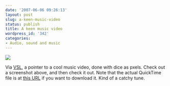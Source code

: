 ```yaml
---
date: '2007-06-06 09:26:13'
layout: post
slug: a-keen-music-video
status: publish
title: A keen music video
wordpress_id: '342'
categories:
- Audio, sound and music
---
```



[
![](http://www.phfactor.net/wp-pics/fm-screenshot.jpg)](http://www.veryshortlist.com/lists/pick.cfm?email_key=55bcbded-b967-4290-9538-0012905279c1)

Via [VSL](http://www.veryshortlist.com/lists/pick.cfm?email_key=55bcbded-b967-4290-9538-0012905279c1), a pointer to a cool music video, done with dice as pxels. Check out a screenshot above, and then check it out. Note that the actual QuickTime file is at [this URL](http://www.factoryfilms.net/films/quicktimes/FuyijaMiyagi_AnkleInjury.mov) if you want to download it. Kind of a catchy tune.
